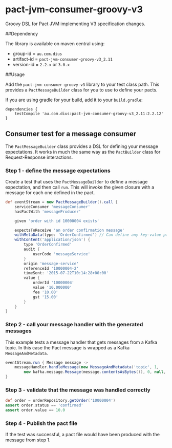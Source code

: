 pact-jvm-consumer-groovy-v3
===========================

Groovy DSL for Pact JVM implementing V3 specification changes.

##Dependency

The library is available on maven central using:

* group-id = `au.com.dius`
* artifact-id = `pact-jvm-consumer-groovy-v3_2.11`
* version-id = `2.2.x` or `3.0.x`

##Usage

Add the `pact-jvm-consumer-groovy-v3` library to your test class path. This provides a `PactMessageBuilder` class for you to use
to define your pacts.

If you are using gradle for your build, add it to your `build.gradle`:

    dependencies {
        testCompile 'au.com.dius:pact-jvm-consumer-groovy-v3_2.11:2.2.12'
    }
  
## Consumer test for a message consumer

The `PactMessageBuilder` class provides a DSL for defining your message expectations. It works in much the same way as
the `PactBuilder` class for Request-Response interactions.

### Step 1 - define the message expectations

Create a test that uses the `PactMessageBuilder` to define a message expectation, and then call `run`. This will invoke
the given closure with a message for each one defined in the pact.

```groovy
def eventStream = new PactMessageBuilder().call {
    serviceConsumer 'messageConsumer'
    hasPactWith 'messageProducer'

    given 'order with id 10000004 exists'

    expectsToReceive 'an order confirmation message'
    withMetaData(type: 'OrderConfirmed') // Can define any key-value pairs here
    withContent('application/json') {
        type 'OrderConfirmed'
        audit {
            userCode 'messageService'
        }
        origin 'message-service'
        referenceId '10000004-2'
        timeSent: '2015-07-22T10:14:28+00:00'
        value {
            orderId '10000004'
            value '10.000000'
            fee '10.00'
            gst '15.00'
        }
    }
}
```

### Step 2 - call your message handler with the generated messages

This example tests a message handler that gets messages from a Kafka topic. In this case the Pact message is wrapped
as a Kafka `MessageAndMetadata`.

```groovy
eventStream.run { Message message ->
    messageHandler.handleMessage(new MessageAndMetadata('topic', 1,
        new kafka.message.Message(message.contentsAsBytes()), 0, null, valueDecoder))
}
```

### Step 3 - validate that the message was handled correctly

```groovy
def order = orderRepository.getOrder('10000004')
assert order.status == 'confirmed'
assert order.value == 10.0
```

### Step 4 - Publish the pact file

If the test was successful, a pact file would have been produced with the message from step 1.
